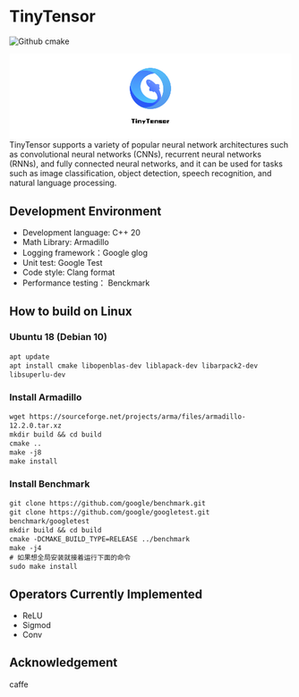 <!--
 * @Author: lihaobo
 * @Date: 2023-03-02 10:12:49
 * @LastEditors: lihaobo
 * @LastEditTime: 2023-05-10 02:33:27
 * @Description: 请填写简介
-->
# TinyTensor
![Github cmake](https://img.shields.io/badge/cmake-3.16%2B-green)  

![TinyTensor](./img/TinyTensor.png)
TinyTensor supports a variety of popular neural network architectures such as convolutional neural networks (CNNs), recurrent neural networks (RNNs), and fully connected neural networks, and it can be used for tasks such as image classification, object detection, speech recognition, and natural language processing.
## Development Environment
* Development   language: C++ 20
* Math Library: Armadillo
* Logging framework：Google glog
* Unit test:    Google Test
* Code style:   Clang format
* Performance testing： Benckmark

## How to build on Linux
### Ubuntu 18 (Debian 10)
```
apt update
apt install cmake libopenblas-dev liblapack-dev libarpack2-dev libsuperlu-dev
```
### Install Armadillo
```
wget https://sourceforge.net/projects/arma/files/armadillo-12.2.0.tar.xz
mkdir build && cd build
cmake ..
make -j8
make install
```
### Install Benchmark
```
git clone https://github.com/google/benchmark.git
git clone https://github.com/google/googletest.git benchmark/googletest
mkdir build && cd build
cmake -DCMAKE_BUILD_TYPE=RELEASE ../benchmark
make -j4
# 如果想全局安装就接着运行下面的命令
sudo make install
```
## Operators Currently Implemented
* ReLU
* Sigmod
* Conv
## Acknowledgement
caffe